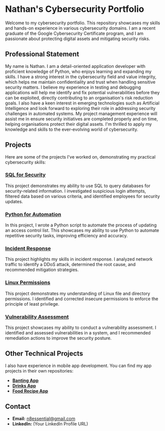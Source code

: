 # Nathan's Cybersecurity Portfolio

Welcome to my cybersecurity portfolio. This repository showcases my skills and hands-on experience in various cybersecurity domains. I am a recent graduate of the Google Cybersecurity Certificate program, and I am passionate about protecting digital assets and mitigating security risks.

## Professional Statement

My name is Nathan. I am a detail-oriented application developer with proficient knowledge of Python, who enjoys learning and expanding my skills. I have a strong interest in the cybersecurity field and value integrity, which helps me maintain confidentiality and trust when handling sensitive security matters. I believe my experience in testing and debugging applications will help me identify and fix potential vulnerabilities before they can be exploited, directly contributing to an organisation's risk reduction goals. I also have a keen interest in emerging technologies such as Artificial Intelligence and look forward to exploring their role in addressing security challenges in automated systems. My project management experience will assist me in ensure security initiatives are completed properly and on time, helping organisations protect their digital assets. I'm thrilled to apply my knowledge and skills to the ever-evolving world of cybersecurity.

## Projects

Here are some of the projects I've worked on, demonstrating my practical cybersecurity skills:

### [SQL for Security](./sql-for-security/)

This project demonstrates my ability to use SQL to query databases for security-related information. I investigated suspicious login attempts, filtered data based on various criteria, and identified employees for security updates.

### [Python for Automation](./python-for-automation/)

In this project, I wrote a Python script to automate the process of updating an access control list. This showcases my ability to use Python to automate repetitive security tasks, improving efficiency and accuracy.

### [Incident Response](./incident-response/)

This project highlights my skills in incident response. I analyzed network traffic to identify a DDoS attack, determined the root cause, and recommended mitigation strategies.

### [Linux Permissions](./linux-permissions/)

This project demonstrates my understanding of Linux file and directory permissions. I identified and corrected insecure permissions to enforce the principle of least privilege.

### [Vulnerability Assessment](./vulnerability-assessment/)

This project showcases my ability to conduct a vulnerability assessment. I identified and assessed vulnerabilities in a system, and I recommended remediation actions to improve the security posture.

## Other Technical Projects

I also have experience in mobile app development. You can find my app projects in their own repositories:

*   **[Banting App](link-to-your-repo)**
*   **[Drinks App](link-to-your-repo)**
*   **[Food Recipe App](link-to-your-repo)**

## Contact

*   **Email:** n8essential@gmail.com
*   **LinkedIn:** (Your LinkedIn Profile URL)
